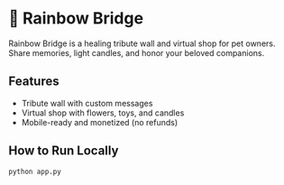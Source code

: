 # 🌈 Rainbow Bridge

Rainbow Bridge is a healing tribute wall and virtual shop for pet owners. Share memories, light candles, and honor your beloved companions.

## Features
- Tribute wall with custom messages
- Virtual shop with flowers, toys, and candles
- Mobile-ready and monetized (no refunds)

## How to Run Locally
```bash
python app.py
